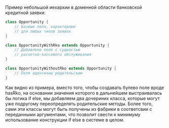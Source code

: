 Пример небольшой иехархии в доменной области банковской кредитной заявки:
``` Java
class Opportunity {
    // Базвые поля, характерные
    // для любых типов заявок
}

class OpportunityWithRko extends Opportunity {
    // Добавлено поле с сущностью
    // расчетно-кассового обслуживания
}

class OpportunityWithoutRko extends Opportunity {
    // Поля идентичны родительским
}
```
Как видно из примера, вместо того, чтобы создавать булево поле вроде hasRko, на основании значения которого в дальнейшем выстраивалась бы логика if else, мы добавляем два дочериних класса, которые могут уже подругому переопределять родительские методы. Более того, сами эти классы могут быть получены из фабрики в соответсвии с переданными аргументами, что позволит свести к минимуму использование конструкции if else в системе в целом.
